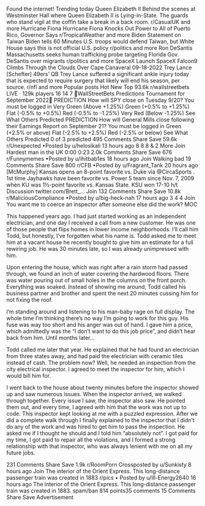 Found the internet!
Trending today
Queen Elizabeth II
Behind the scenes at Westminster Hall where Queen Elizabeth II is Lying-in-State. The guards who stand vigil at the coffin take a break in a back room.
r/CasualUK and more
Hurricane Fiona
Hurricane Fiona Knocks Out Power to All of Puerto Rico, Governor Says
r/TropicalWeather and more
Biden Statement on Taiwan
Biden tells 60 Minutes U.S. troops would defend Taiwan, but White House says this is not official U.S. policy
r/politics and more
Ron DeSantis
Massachusetts seeks human trafficking probe targeting Florida Gov. DeSantis over migrants
r/politics and more
SpaceX Launch
SpaceX Falcon9 Climbs Through the Clouds Over Cape Canaveral 09-18-2022
Trey Lance
[Schefter] 49ers’ QB Trey Lance suffered a significant ankle injury today that is expected to require surgery that likely will end his season, per source.
r/nfl and more
Popular posts
Hot
New
Top
93.6k
r/wallstreetbets
LIVE
· 129k players
16
14
7
🔮WallStreetBets Predictions Tournament for September 2022🔮
PREDICTION
How will SPY close on Tuesday 9/20?
You must be logged in
Very Green (Above +1.25%)
Green (+0.5% to +1.25%)
Flat (-0.5% to +0.5%)
Red (-0.5% to -1.25%)
Very Red (Below -1.25%)
See What Others Predicted
PREDICTION
How will General Mills close following their Earnings Report on September 21?
You must be logged in
Green (+2.5% or above)
Flat (-2.5% to +2.5%)
Red (-2.5% or below)
See What Others Predicted
0 of 3 predicted
495 Comments
Share
Save
59.6k
r/Unexpected
•Posted by
u/helosikali
13 hours ago
8
8
8
& 2 More
Join
Hardest man in the UK
0:00
0:23
2.0k Comments
Share
Save
676
r/Funnymemes
•Posted by
u/ihitbab1es
18 hours ago
Join
Walking bad
19 Comments
Share
Save
800
r/CFB
•Posted by
u/Fragrant_Tank
20 hours ago
[McMurphy] Kansas opens an 8-point favorite vs. Duke via @CircaSports . 1st time Jayhawks have been favorite vs. Power 5 team since Nov. 7, 2009 when KU was 1½-point favorite vs. Kansas State. KSU won 17-10 h/t
Discussion
twitter.com/Brett_...
Join
132 Comments
Share
Save
10.8k
r/MaliciousCompliance
•Posted by
u/big-heck-nah
17 hours ago
3
4
4
Join
You want me to coerce an inspector after someone else did the work?
MOC

This happened years ago. I had just started working as an independent electrician, and one day I received a call from a new customer. He was one of those people that flips homes in lower income neighborhoods. I’ll call him Todd, but honestly, I’ve forgotten what his name is. Todd asked me to meet him at a vacant house he recently bought to give him an estimate for a full rewiring job. He was 30 minutes late, so I was already unimpressed with him.

Upon entering the house, which was right after a rain storm had passed through, we found an inch of water covering the hardwood floors. There was water pouring out of small holes in the columns on the front porch. Everything was soaked. Instead of showing me around, Todd called his business partner and brother and spent the next 20 minutes cussing him for not fixing the roof.

I’m standing around and listening to his man-baby rage on full display. The whole time I’m thinking there’s no way I’m going to work for this guy. His fuse was way too short and his anger was out of hand. I gave him a price, which admittedly was the “I don’t want to do this job price”, and didn’t hear back from him. Until months later…

Todd called me later that year. He explained that he had found an electrician from three states away, and had paid the electrician with ceramic tiles instead of cash. The problem now? Well, he needed an inspection from the city electrical inspector. I agreed to meet the inspector for him, which I would bill him for.

I went back to the house about twenty minutes before the inspector showed up and saw numerous issues. When the inspector arrived, we walked through together. Every issue I saw, the inspector also saw. He pointed them out, and every time, I agreed with him that the work was not up to code. This inspector kept looking at me with a puzzled expression. After we did a complete walk through I finally explained to the inspector that I didn’t do any of the work and was hired to get him to pass the inspection. He asked me if I thought he should and I told him “absolutely not”. I got paid for my time, I got paid to repair all the violations, and I formed a strong relationship with that inspector, who was always lenient with me on all my future jobs.

231 Comments
Share
Save
1.9k
r/RoomPorn
Crossposted by
u/Sunkisty
8 hours ago
Join
The interior of the Orient Express. This long-distance passenger train was created in 1883
r/pics
•
Posted by
u/Ill-Energy2640
16 hours ago
The interior of the Orient Express. This long-distance passenger train was created in 1883.
spam/ban
814 points35 comments
15 Comments
Share
Save
Advertisement